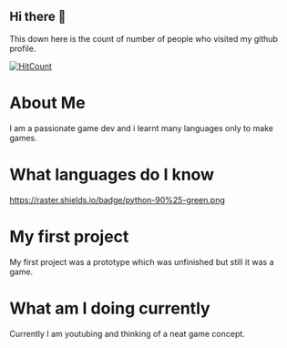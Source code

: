 ## Hi there 👋

This down here is the count of number of people who visited my github profile. 

[![HitCount](http://hits.dwyl.com/NrdyBhu1/NrdyBhu1.svg)](#)

# About Me
I am a passionate game dev and i learnt many languages only to make games.

# What languages do I know

https://raster.shields.io/badge/python-90%25-green.png

# My first project
My first project was a prototype which was unfinished but still it was a game.

# What am I doing currently
Currently I am youtubing and thinking of a neat game concept.

